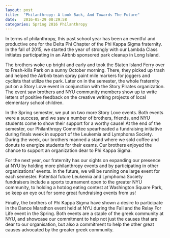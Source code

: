 ```yaml
---
layout: post
title:  "Philanthropy: A Look Back, And Towards The Future"
date:   2016-05-29 00:29:58
categories: Spring 2016 Philanthropy
---
```


<div class="home">
<p>
In terms of philanthropy, this past school year has been an eventful and
productive one for the Delta Phi Chapter of the Phi Kappa Sigma fraternity.
In the fall of 2015, we started the year of strongly with our Lambda Class
initiates participating in an Airbnb sponsored park cleanup in Long Island.
</p>

<p>
The brothers woke up bright and early and took the Staten Island Ferry over
to Fresh-kills Park on a sunny October morning. There, they picked up trash
and helped the Airbnb team spray paint mile markers for joggers and cyclists
that utilize the park. Later on in the semester, the whole fraternity put on
a Story Love event in conjunction with the Story Pirates organization.
The event saw brothers and NYU community members show up to write letters of
positive feedback on the creative writing projects of local elementary
school children.
</p>

<p>
In the Spring semester, we put on two more Story Love events. Both events
were a success, and we saw a number of brothers, friends, and NYU students
come to show their support for a worthy cause! At the end of the semester,
our Philanthropy Committee spearheaded a fundraising initiative during finals
week in support of the Leukemia and Lymphoma Society. During the week, our
brothers manned a stand where we sold coffee and donuts to energize students
for their exams. Our brothers enjoyed the chance to support an organization
dear to Phi Kappa Sigma.
</p>

<p>
For the next year, our fraternity has our sights on expanding our presence
at NYU by holding more philanthropy events and by participating in other
organizations' events. In the future, we will be running one large event for
each semester. Potential future Leukemia and Lymphoma Society fundraisers
include a sports tournament open to the greater NYU community, to holding a
hotdog eating contest at Washington Square Park, so keep an eye out for some
great fundraising events from us!
</p>

<p>
Finally, the brothers of Phi Kappa Sigma have shown a desire to participate
in the Dance Marathon event held at NYU during the Fall and the Relay For Life
event in the Spring. Both events are a staple of the greek community at NYU,
and showcase our commitment to help not just the causes that are dear to our
organisation, but also a commitment to help the other great causes advocated
by the greater greek community.
</p>
</div>
